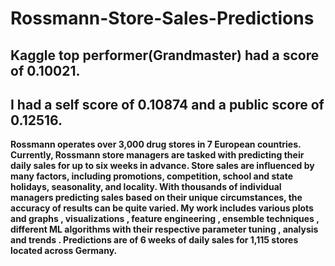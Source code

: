 # Rossmann-Store-Sales-Predictions

## Kaggle top performer(Grandmaster) had a score of 0.10021.
## I had a self score of 0.10874 and a public score of 0.12516.
  

**Rossmann operates over 3,000 drug stores in 7 European countries. Currently, Rossmann store managers are tasked with predicting their daily sales for up to six weeks in advance. Store sales are influenced by many factors, including promotions, competition, school and state holidays, seasonality, and locality. With thousands of individual managers predicting sales based on their unique circumstances, the accuracy of results can be quite varied.
 My work includes various plots and graphs , visualizations , feature engineering , ensemble techniques , different ML algorithms with their respective parameter tuning , analysis and trends .
 Predictions are of 6 weeks of daily sales for 1,115 stores located across Germany.**
  
   
      
   
